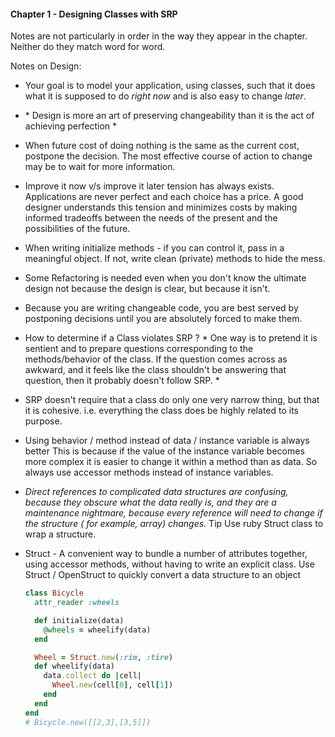 #### Chapter 1 - Designing Classes with SRP

  Notes are not particularly in order in the way they appear in the chapter. Neither do they match word for word.

  Notes on Design:

  - Your goal is to model your application, using classes, such that it does what it is supposed to do _right now_ and is also easy to change _later_.

  - \* Design is more an art of preserving changeability than it is the act of achieving perfection \*

  - When future cost of doing nothing is the same as the current cost, postpone the decision. The most effective course of action to change may be to wait for more information.

  - Improve it now v/s improve it later tension has always exists. Applications are never perfect and each choice has a price. A good designer understands this tension and minimizes costs by making informed tradeoffs between the needs of the present and the possibilities of the future.

  - When writing initialize methods - if you can control it, pass in a meaningful object. If not, write clean (private) methods to hide the mess.

  - Some Refactoring is needed even when you don't know the ultimate design not because the design is clear, but because it isn't.

  - Because you are writing changeable code, you are best served by postponing decisions until you are absolutely forced to make them.

  - How to determine if a Class violates SRP ?
    \* One way is to pretend it is sentient and to prepare questions corresponding to the methods/behavior of the class. If the question comes across as awkward, and it feels like the class shouldn't be answering that question, then it probably doesn't follow SRP. \*

  - SRP doesn't require that a class do only one very narrow thing, but that it is cohesive. i.e. everything the class does be highly related to its purpose.

  - Using behavior / method instead of data / instance variable is always better
    This is because if the value of the instance variable becomes more complex it is easier to change it within a method than as data. So always use accessor methods instead of instance variables.

  - *Direct references to complicated data structures are confusing, because they obscure what the data really is, and they are a maintenance nightmare, because every reference will need to change if the structure ( for example, array) changes.* Tip Use ruby Struct class to wrap a structure.  

  - Struct - A convenient way to bundle a number of attributes together, using accessor methods, without having to write an explicit class.
    Use Struct / OpenStruct to quickly convert a data structure to an object
    ```ruby
    class Bicycle
      attr_reader :wheels

      def initialize(data)
        @wheels = wheelify(data)
      end

      Wheel = Struct.new(:rim, :tire)
      def wheelify(data)
        data.collect do |cell|
          Wheel.new(cell[0], cell[1])
        end
      end
    end
    # Bicycle.new([[2,3],[3,5]])
    ```
